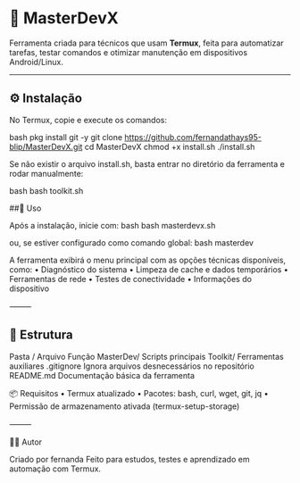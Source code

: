 # 🧰 MasterDevX

Ferramenta criada para técnicos que usam **Termux**, feita para automatizar tarefas, testar comandos e otimizar manutenção em dispositivos Android/Linux.

---

## ⚙️ Instalação

No Termux, copie e execute os comandos:

bash
pkg install git -y
git clone https://github.com/fernandathays95-blip/MasterDevX.git
cd MasterDevX
chmod +x install.sh
./install.sh 



Se não existir o arquivo install.sh, basta entrar no diretório da ferramenta e rodar manualmente:

bash
bash toolkit.sh 

##🚀 Uso

Após a instalação, inicie com:
bash
bash masterdevx.sh 

ou, se estiver configurado como comando global:
bash
masterdev

A ferramenta exibirá o menu principal com as opções técnicas disponíveis, como:
	•	Diagnóstico do sistema
	•	Limpeza de cache e dados temporários
	•	Ferramentas de rede
	•	Testes de conectividade
	•	Informações do dispositivo

⸻

## 🧱 Estrutura
Pasta / Arquivo
Função
MasterDev/
Scripts principais
Toolkit/
Ferramentas auxiliares
.gitignore
Ignora arquivos desnecessários no repositório
README.md
Documentação básica da ferramenta


📦 Requisitos
	•	Termux atualizado
	•	Pacotes: bash, curl, wget, git, jq
	•	Permissão de armazenamento ativada (termux-setup-storage)

⸻

👨‍💻 Autor

Criado por fernanda
Feito para estudos, testes e aprendizado em automação com Termux.
